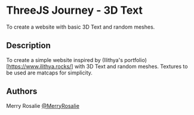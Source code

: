 # ThreeJS Journey - 3D Text

To create a website with basic 3D Text and random meshes.

## Description

To create a simple website inspired by (Ilithya's portfolio)[https://www.ilithya.rocks/] with 3D Text and random meshes. Textures to be used are matcaps for simplicity.

## Authors

Merry Rosalie [@MerryRosalie](https://github.com/MerryRosalie)
